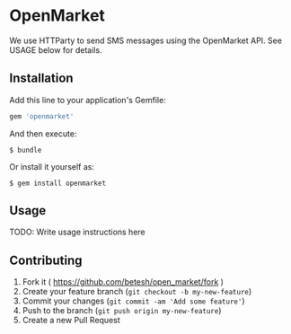 # OpenMarket

We use HTTParty to send SMS messages using the OpenMarket API.  See USAGE below for details.

## Installation

Add this line to your application's Gemfile:

```ruby
gem 'openmarket'
```

And then execute:

    $ bundle

Or install it yourself as:

    $ gem install openmarket

## Usage

TODO: Write usage instructions here

## Contributing

1. Fork it ( https://github.com/betesh/open_market/fork )
2. Create your feature branch (`git checkout -b my-new-feature`)
3. Commit your changes (`git commit -am 'Add some feature'`)
4. Push to the branch (`git push origin my-new-feature`)
5. Create a new Pull Request
